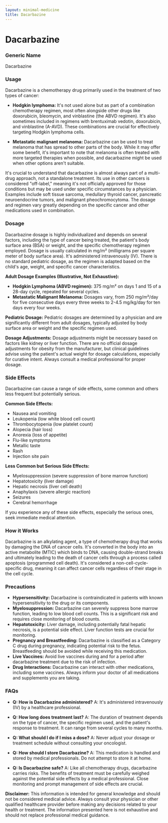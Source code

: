 ```yaml
---
layout: minimal-medicine
title: Dacarbazine
---
```


# Dacarbazine
### Generic Name
Dacarbazine

### Usage

Dacarbazine is a chemotherapy drug primarily used in the treatment of two types of cancer:

*   **Hodgkin lymphoma:**  It's not used alone but as part of a combination chemotherapy regimen, most often alongside other drugs like doxorubicin, bleomycin, and vinblastine (the ABVD regimen).  It's also sometimes included in regimens with brentuximab vedotin, doxorubicin, and vinblastine (A-AVD).  These combinations are crucial for effectively targeting Hodgkin lymphoma cells.

*   **Metastatic malignant melanoma:** Dacarbazine can be used to treat melanoma that has spread to other parts of the body.  While it may offer some benefit, it's important to note that melanoma is often treated with more targeted therapies when possible, and dacarbazine might be used when other options aren't suitable.

It's crucial to understand that dacarbazine is almost always part of a multi-drug approach, not a standalone treatment.  Its use in other cancers is considered "off-label," meaning it's not officially approved for those conditions but may be used under specific circumstances by a physician.  Examples include soft tissue sarcoma, medullary thyroid cancer, pancreatic neuroendocrine tumors, and malignant pheochromocytoma.  The dosage and regimen vary greatly depending on the specific cancer and other medications used in combination.


### Dosage

Dacarbazine dosage is highly individualized and depends on several factors, including the type of cancer being treated, the patient's body surface area (BSA) or weight, and the specific chemotherapy regimen employed.  Dosage is usually calculated in mg/m² (milligrams per square meter of body surface area).  It's administered intravenously (IV).  There is no standard pediatric dosage, as the regimen is adapted based on the child's age, weight, and specific cancer characteristics.  

**Adult Dosage Examples (Illustrative, Not Exhaustive):**

*   **Hodgkin Lymphoma (ABVD regimen):** 375 mg/m² on days 1 and 15 of a 28-day cycle, repeated for several cycles.
*   **Metastatic Malignant Melanoma:**  Dosages vary, from 250 mg/m²/day for five consecutive days every three weeks to 2-4.5 mg/kg/day for ten days every four weeks.

**Pediatric Dosage:** Pediatric dosages are determined by a physician and are significantly different from adult dosages, typically adjusted by body surface area or weight and the specific regimen used.


**Dosage Adjustments:** Dosage adjustments might be necessary based on factors like kidney or liver function.  There are no official dosage adjustments for obesity from the manufacturer, but clinical guidelines advise using the patient's actual weight for dosage calculations, especially for curative intent.  Always consult a medical professional for proper dosage.


### Side Effects

Dacarbazine can cause a range of side effects, some common and others less frequent but potentially serious.

**Common Side Effects:**

*   Nausea and vomiting
*   Leukopenia (low white blood cell count)
*   Thrombocytopenia (low platelet count)
*   Alopecia (hair loss)
*   Anorexia (loss of appetite)
*   Flu-like symptoms
*   Metallic taste
*   Rash
*   Injection site pain


**Less Common but Serious Side Effects:**

*   Myelosuppression (severe suppression of bone marrow function)
*   Hepatotoxicity (liver damage)
*   Hepatic necrosis (liver cell death)
*   Anaphylaxis (severe allergic reaction)
*   Seizures
*   Cerebral hemorrhage


If you experience any of these side effects, especially the serious ones, seek immediate medical attention.


### How it Works

Dacarbazine is an alkylating agent, a type of chemotherapy drug that works by damaging the DNA of cancer cells.  It's converted in the body into an active metabolite (MTIC) which binds to DNA, causing double-strand breaks and ultimately leading to the death of cancer cells through a process called apoptosis (programmed cell death).  It's considered a non-cell-cycle-specific drug, meaning it can affect cancer cells regardless of their stage in the cell cycle.


### Precautions

*   **Hypersensitivity:** Dacarbazine is contraindicated in patients with known hypersensitivity to the drug or its components.
*   **Myelosuppression:** Dacarbazine can severely suppress bone marrow function, leading to low blood cell counts. This is a significant risk and requires close monitoring of blood counts.
*   **Hepatotoxicity:**  Liver damage, including potentially fatal hepatic necrosis, is a potential side effect. Liver function tests are crucial for monitoring.
*   **Pregnancy and Breastfeeding:**  Dacarbazine is classified as a Category C drug during pregnancy, indicating potential risk to the fetus.  Breastfeeding should be avoided while receiving this medication.
*   **Live Vaccines:**  Avoid live vaccines during and for a period after dacarbazine treatment due to the risk of infection.
*   **Drug Interactions:**  Dacarbazine can interact with other medications, including some vaccines. Always inform your doctor of all medications and supplements you are taking.


### FAQs

*   **Q: How is Dacarbazine administered?**  A: It's administered intravenously (IV) by a healthcare professional.

*   **Q: How long does treatment last?** A: The duration of treatment depends on the type of cancer, the specific regimen used, and the patient's response to treatment. It can range from several cycles to many months.

*   **Q: What should I do if I miss a dose?** A:  Never adjust your dosage or treatment schedule without consulting your oncologist.

*   **Q: How should I store Dacarbazine?** A: This medication is handled and stored by medical professionals.  Do not attempt to store it at home.

*   **Q: Is Dacarbazine safe?** A:  Like all chemotherapy drugs, dacarbazine carries risks.  The benefits of treatment must be carefully weighed against the potential side effects by a medical professional.  Close monitoring and prompt management of side effects are crucial.

**Disclaimer:** This information is intended for general knowledge and should not be considered medical advice. Always consult your physician or other qualified healthcare provider before making any decisions related to your health or treatment.  The information presented here is not exhaustive and should not replace professional medical guidance.
